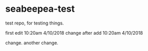 # seabeepea-test
test repo, for testing things.

first edit 10:20am 4/10/2018
change after add 10:20am 4/10/2018

change.
another change.
